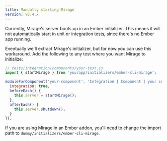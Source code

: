 ```yaml
---
title: Manually starting Mirage
version: v0.4.x
---
```


Currently, Mirage's server boots up in an Ember initializer. This means it will not automatically start in unit or integration tests, since there's no Ember app running.

Eventually we'll extract Mirage's initializer, but for now you can use this workaround. Add the following to any test where you want Mirage to initialize:

```js
// tests/integration/components/your-test.js
import { startMirage } from 'yourapp/initializers/ember-cli-mirage';

moduleForComponent('your-component', 'Integration | Component | your component', {
  integration: true,
  beforeEach() {
    this.server = startMirage();
  },
  afterEach() {
    this.server.shutdown();
  }
});
```

If you are using Mirage in an Ember addon, you'll need to change the import path to `dummy/initializers/ember-cli-mirage`.

